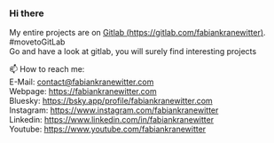 ### Hi there


My entire projects are on [Gitlab (https://gitlab.com/fabiankranewitter)](https://gitlab.com/fabiankranewitter). \#movetoGitLab  
Go and have a look at gitlab, you will surely find interesting projects


📫 How to reach me:  
E-Mail: contact@fabiankranewitter.com  
Webpage: https://fabiankranewitter.com  
Bluesky: https://bsky.app/profile/fabiankranewitter.com  
Instagram: https://www.instagram.com/fabiankranewitter  
Linkedin: https://www.linkedin.com/in/fabiankranewitter  
Youtube: https://www.youtube.com/fabiankranewitter
